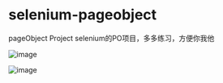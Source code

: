 # selenium-pageobject
pageObject Project
selenium的PO项目，多多练习，方便你我他

![image](https://user-images.githubusercontent.com/36268783/142722353-f39bbe36-9915-46f6-b113-d35fb3a6708d.png)

![image](https://user-images.githubusercontent.com/36268783/142722364-1fe5d676-f67c-4547-9472-f8499366d03c.png)
